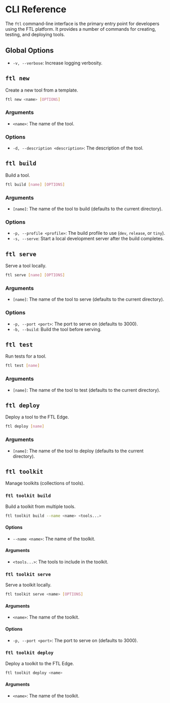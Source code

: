 # CLI Reference

The `ftl` command-line interface is the primary entry point for developers using the FTL platform. It provides a number of commands for creating, testing, and deploying tools.

## Global Options

- `-v, --verbose`: Increase logging verbosity.

## `ftl new`

Create a new tool from a template.

```bash
ftl new <name> [OPTIONS]
```

### Arguments

- `<name>`: The name of the tool.

### Options

- `-d, --description <description>`: The description of the tool.

## `ftl build`

Build a tool.

```bash
ftl build [name] [OPTIONS]
```

### Arguments

- `[name]`: The name of the tool to build (defaults to the current directory).

### Options

- `-p, --profile <profile>`: The build profile to use (`dev`, `release`, or `tiny`).
- `-s, --serve`: Start a local development server after the build completes.

## `ftl serve`

Serve a tool locally.

```bash
ftl serve [name] [OPTIONS]
```

### Arguments

- `[name]`: The name of the tool to serve (defaults to the current directory).

### Options

- `-p, --port <port>`: The port to serve on (defaults to 3000).
- `-b, --build`: Build the tool before serving.

## `ftl test`

Run tests for a tool.

```bash
ftl test [name]
```

### Arguments

- `[name]`: The name of the tool to test (defaults to the current directory).

## `ftl deploy`

Deploy a tool to the FTL Edge.

```bash
ftl deploy [name]
```

### Arguments

- `[name]`: The name of the tool to deploy (defaults to the current directory).

## `ftl toolkit`

Manage toolkits (collections of tools).

### `ftl toolkit build`

Build a toolkit from multiple tools.

```bash
ftl toolkit build --name <name> <tools...>
```

#### Options

- `--name <name>`: The name of the toolkit.

#### Arguments

- `<tools...>`: The tools to include in the toolkit.

### `ftl toolkit serve`

Serve a toolkit locally.

```bash
ftl toolkit serve <name> [OPTIONS]
```

#### Arguments

- `<name>`: The name of the toolkit.

#### Options

- `-p, --port <port>`: The port to serve on (defaults to 3000).

### `ftl toolkit deploy`

Deploy a toolkit to the FTL Edge.

```bash
ftl toolkit deploy <name>
```

#### Arguments

- `<name>`: The name of the toolkit.

